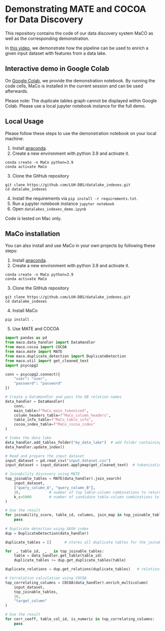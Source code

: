 # Demonstrating MATE and COCOA for Data Discovery

This repository contains the code of our data discovery system MaCO as well as the corresponding demonstration.

In [this video](https://youtu.be/cJfWn2wc_ZI), we demonstrate how the pipeline can be used to enrich a given input dataset with features from a data lake.

## Interactive demo in Google Colab
On [Google Colab](https://colab.research.google.com/github/LUH-DBS/datalake_indexes/blob/main/datalakes_indexes_demo.ipynb),
we provide the demonstration notebook. By running the code cells, MaCo is installed in the current session and can be used afterwards.

Please note: The duplicate tables graph cannot be displayed within Google Colab. Please use a local jupyter notebook instance for the full demo.

## Local Usage
Please follow these steps to use the demonstration notebook on your local machine:

1. Install [anaconda](https://www.anaconda.com/products/individual).
2. Create a new environment with python 3.9 and activate it.
```
conda create -n MaCo python=3.9
conda activate MaCo
```

3. Clone the GitHub repository
```
git clone https://github.com/LUH-DBS/datalake_indexes.git
cd datalake_indexes
```

4. Install the requirements via `pip install -r requirements.txt`.
5. Run a jupyter notebook instance `jupyter notebook`
6. Open `datalakes_indexes_demo.ipynb`

Code is tested on Mac only.

## MaCo installation
You can also install and use MaCo in your own projects by following these steps:

1. Install [anaconda](https://www.anaconda.com/products/individual).
2. Create a new environment with python 3.9 and activate it.
```
conda create -n MaCo python=3.9
conda activate MaCo
```

3. Clone the GitHub repository
```
git clone https://github.com/LUH-DBS/datalake_indexes.git
cd datalake_indexes
```

4. Install MaCo
```
pip install .
```

5. Use MATE and COCOA

```python
import pandas as pd
from maco.data_handler import DataHandler
from maco.cocoa import COCOA
from maco.mate import MATE
from maco.duplicate_detection import DuplicateDetection
from maco.util import get_cleaned_text
import psycopg2

conn = psycopg2.connect({
    "user": "user",
    "password": "password"
})

# Create a DataHandler and pass the DB relation names
data_handler = DataHandler(
    conn,
    main_table=f"MaCo_main_tokenized",
    column_headers_table=f"MaCo_column_headers",
    table_info_table=f"MaCo_table_info",
    cocoa_index_table=f"MaCo_cocoa_index"
)

# Index the data lake
data_handler.add_tables_folder("my_data_lake")  # add folder containing csv/parquet/json files
data_handler.update_index()

# Read and prepare the input dataset
input_dataset = pd.read_csv("input_dataset.csv")
input_dataset = input_dataset.applymap(get_cleaned_text)  # tokenization

# Joinability discovery using MATE
top_joinable_tables = MATE(data_handler).join_search(
    input_dataset,
    ["query_column_A", "query_column_B"],
    10,             # number of top table-column combinations to return 
    k_c=5000        # number of candidate table-column combinations to fetch
)

# Use the result
for joinability_score, table_id, columns, join_map in top_joinable_tables:
    pass
    
# Duplicate detection using XASH index
dup = DuplicateDetection(data_handler)

duplicate_tables = []      # stores all duplicate tables for the joinable tables

for _, table_id, _, _ in top_joinable_tables:
    table = data_handler.get_table(table_id)
    duplicate_tables += dup.get_duplicate_tables(table)

duplicate_relations = dup.get_relations(duplicate_tables)   # relations within duplicates

# Correlation calculation using COCOA
top_correlating_columns = COCOA(data_handler).enrich_multicolumn(
    input_dataset,
    top_joinable_tables,
    10,
    "target_column"
)

# Use the result
for corr_coeff, table_col_id, is_numeric in top_correlating_columns:
    pass

```

